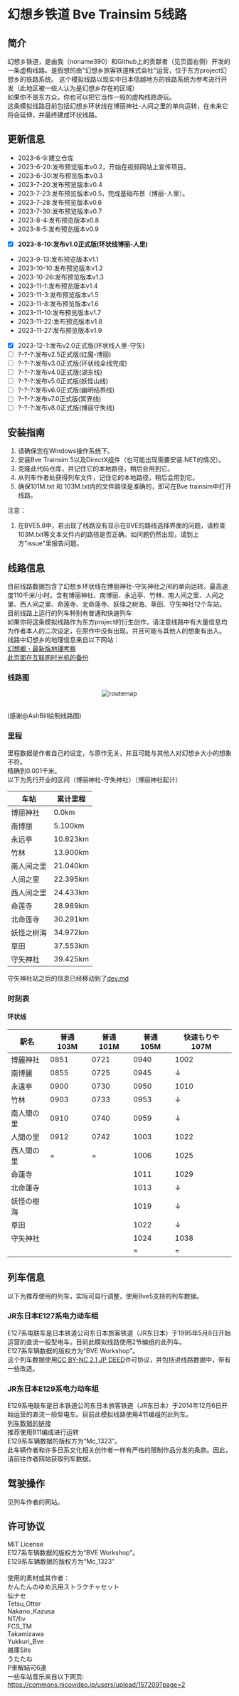 # 幻想乡铁道 Bve Trainsim 5线路

## 简介
幻想乡铁道，是由我（noname390）和Github上的贡献者（见页面右侧）开发的一条虚构线路。是假想的由"幻想乡旅客铁道株式会社"运营，位于东方project幻想乡的铁路系统。
这个模拟线路以现实中日本信越地方的铁路系统为参考进行开发（此地区被一些人认为是幻想乡存在的区域）<br>
如果你不是东方众，你也可以把它当作一般的虚构线路游玩。<br>
这条模拟线路目前包括幻想乡环状线在博丽神社-人间之里的单向运转，在未来它将会延伸，并最终建成环状线路。<br>
## 更新信息
- 2023-6-9:建立仓库
- 2023-6-20:发布预览版本v0.2，开始在视频网站上宣传项目。
- 2023-6-30:发布预览版本v0.3
- 2023-7-20:发布预览版本v0.4
- 2023-7-23:发布预览版本v0.5，完成基础布景（博丽-人里）。
- 2023-7-28:发布预览版本v0.6
- 2023-7-30:发布预览版本v0.7
- 2023-8-4:发布预览版本v0.8
- 2023-8-5:发布预览版本v0.9
- [x] **2023-8-10:发布v1.0正式版(环状线博丽-人里)**
- 2023-9-13:发布预览版本v1.1
- 2023-10-10:发布预览版本v1.2
- 2023-10-26:发布预览版本v1.3
- 2023-11-1:发布预览版本v1.4
- 2023-11-3:发布预览版本v1.5
- 2023-11-8:发布预览版本v1.6
- 2023-11-10:发布预览版本v1.7
- 2023-11-22:发布预览版本v1.8
- 2023-11-27:发布预览版本v1.9
- [x] 2023-12-1:发布v2.0正式版(环状线人里-守矢)
- [ ] ?-?-?:发布v2.5正式版(红魔-博丽)
- [ ] ?-?-?:发布v3.0正式版(环状线全线完成)
- [ ] ?-?-?:发布v4.0正式版(湖东线)
- [ ] ?-?-?:发布v5.0正式版(妖怪山线)
- [ ] ?-?-?:发布v6.0正式版(幽明结界线)
- [ ] ?-?-?:发布v7.0正式版(冥界线)
- [ ] ?-?-?:发布v8.0正式版(博丽守失线)
## 安装指南
1. 请确保您在Windows操作系统下。
2. 安装Bve Trainsim 5以及DirectX组件（也可能出现需要安装.NET的情况）。
3. 克隆此代码仓库，并记住它的本地路径，稍后会用到它。
4. 从列车作者处获得列车文件，记住它的本地路径，稍后会用到它。
5. 确保101M.txt 和 103M.txt内的文件路径是准确的，即可在Bve trainsim中打开线路。<br>

注意：
1. 在BVE5.8中，若出现了线路没有显示在BVE的路线选择界面的问题，请检查103M.txt等文本文件内的路径是否正确。如问题仍然出现，请到上方"issue"里报告问题。

## 线路信息
目前线路数据包含了幻想乡环状线在博丽神社-守矢神社之间的单向运转。最高速度110千米/小时。含有博丽神社、南博丽、永远亭、竹林、南人间之里、人间之里、西人间之里、命莲寺、北命莲寺、妖怪之树海、草田、守矢神社12个车站。目前线路上运行的列车种别有普通和快速列车<br>
如果你将这条模拟线路作为东方project的衍生创作，请注意线路中有大量信息均为作者本人的二次设定，在原作中没有出现。并且可能与其他人的想象有出入。<br>
线路中幻想乡的地理信息来自以下网站：<br>
[幻想郷・最新版地理考察](https://yotogiluminary.wixsite.com/website/post/000014)<br>
[此页面在互联网时光机的备份](https://web.archive.org/web/20230901101451/https://yotogiluminary.wixsite.com/website/post/000014)<br>
### 线路图
<p align="center">
    <img src="https://github.com/noname390/BVE-Gensokyo-Railway/blob/main/assets/maps/CircleLine_Map_Planned.png" alt="routemap";>
</p>
<br>
(感谢@AshBill绘制线路图)

### 里程
里程数据是作者自己的设定，与原作无关，并且可能与其他人对幻想乡大小的想象不符。<br>
精确到0.001千米。<br>
以下为先行开业的区间（博丽神社-守失神社）（博丽神社起计）<br>

| 车站 | 累计里程 |
|--- |---|
| 博丽神社 | 0.0km |
| 南博丽 | 5.100km |
| 永远亭 | 10.823km |
| 竹林 | 13.900km |
| 南人间之里 | 21.040km |
| 人间之里 | 22.395km |
| 西人间之里 | 24.433km |
| 命莲寺 | 28.989km |
| 北命莲寺 | 30.291km |
| 妖怪之树海 | 34.972km |
| 草田 | 37.553km |
| 守矢神社 | 39.425km |

守矢神社站之后的信息已经移动到了[dev.md](https://github.com/noname390/BVE-Gensokyo-Railway/blob/main/dev.md)<br>

### 时刻表
#### 环状线

|駅名      |普通 103M|普通 101M|普通 105M|快速もりや 107M|
|---       |---      |---     |---      |---           |
|博麗神社  |    0851  |0721    |0940     |1002          |  
|南博麗    | 	0855  |0725   |0945      |↓             | 
|永遠亭    | 	0900  |0730    |0950     |1010          | 
|竹林      | 	0903  |0733   |0953      |↓             | 
|南人間の里| 	0910  |0740    |0959      |↓             | 
|人間の里  | 	0912  |0742    |1003      |1022          | 
|西人間の里| 	=	  | =      |1006      |1025          | 
|命蓮寺    | 		  |       |1011       |1029          | 
|北命蓮寺   | 		  |        |1013      |↓             | 
|妖怪の樹海| 		  |        |1019      |↓             | 
|草田     | 		  |        |1022      |↓             | 
|守矢神社 | 		  |        |1024      |1038          | 
|         | 		  |        |=         |=             | 
## 列车信息
以下为推荐使用的列车，实际可自行调整，使用Bve5支持的列车数据。
### JR东日本E127系电力动车组
E127系电联车是日本铁道公司东日本旅客铁道（JR东日本）于1995年5月8日开始运营的直流一般型电车。目前此模拟线路使用2节编组的此列车。<br>
E127系车辆数据的版权方为“BVE Workshop”。<br>
这个列车数据使用[CC BY-NC 2.1 JP DEED](https://creativecommons.org/licenses/by-nc/2.1/jp/deed.en)许可协议，并包括进线路数据中，带有一些改造。<br>
### JR东日本E129系电力动车组
E129系电联车是日本铁道公司东日本旅客铁道（JR东日本）于2014年12月6日开始运营的直流一般型电车。目前此模拟线路使用4节编组的此列车。<br>
[列车数据的链接](https://mc1323bve.blogspot.com/2020/03/jr-e129.html)<br>
推荐使用B11编成进行运转<br>
E129系车辆数据的版权方为“Mc_1323”。<br>
此车辆作者和许多日系文化相关创作者一样有严格的限制作品分发的条款。因此，请前往作者网站获取列车数据。<br>
## 驾驶操作
见列车作者的网站。
## 许可协议
MIT License<br>
E127系车辆数据的版权方为“BVE Workshop”。<br>
E129系车辆数据的版权方为“Mc_1323”<br>
<br>
使用的素材或其作者：<br>
かんたんのゆめ汎用ストラクチャセット<br>
仙ナセ<br>
Tetsu_Otter<br>
Nakano_Kazusa<br>
NT/fiv<br>
FCS_TM<br>
Takamizawa<br>
Yukkuri_Bve<br>
雑庫Site<br>
うたたね<br>
P車解結可6連<br>
一些车站音乐来自以下网页: <br>
https://commons.nicovideo.jp/users/upload/157209?page=2
